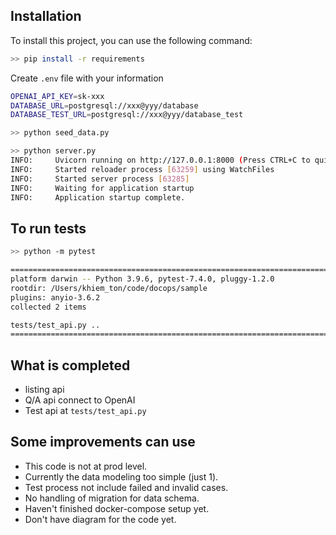 ## Installation

To install this project, you can use the following command:
```bash
>> pip install -r requirements
```

Create `.env` file with your information 

```bash
OPENAI_API_KEY=sk-xxx
DATABASE_URL=postgresql://xxx@yyy/database
DATABASE_TEST_URL=postgresql://xxx@yyy/database_test
```

``` bash
>> python seed_data.py

>> python server.py
INFO:     Uvicorn running on http://127.0.0.1:8000 (Press CTRL+C to quit)
INFO:     Started reloader process [63259] using WatchFiles
INFO:     Started server process [63285]
INFO:     Waiting for application startup
INFO:     Application startup complete.
```

## To run tests

```bash
>> python -m pytest

======================================================================================================== test session starts ========================================================================================================
platform darwin -- Python 3.9.6, pytest-7.4.0, pluggy-1.2.0
rootdir: /Users/khiem_ton/code/docops/sample
plugins: anyio-3.6.2
collected 2 items                                                                                                                                                                                                                   

tests/test_api.py ..                                                                                                                                                                                                          [100%]
=================================================================================================== 2 passed, 1 warning in 11.55s ===================================================================================================

```

## What is completed
- listing api
- Q/A api connect to OpenAI
- Test api at `tests/test_api.py`

## Some improvements can use

- This code is not at prod level.
- Currently the data modeling too simple (just 1).
- Test process not include failed and invalid cases.
- No handling of migration for data schema.
- Haven't finished docker-compose setup yet.
- Don't have diagram for the code yet.

